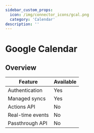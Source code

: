 ```yaml
---
sidebar_custom_props:
  icon: /img/connector_icons/gcal.png
  category: 'Calendar'
description: ''
---
```


# Google Calendar

## Overview

| Feature                            | Available |
| ---------------------------------- | --------- |
| Authentication                     | Yes       |
| Managed syncs                      | Yes       |
| Actions API                        | No        |
| Real-time events                   | No        |
| Passthrough API                    | No        |
